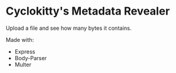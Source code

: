 Cyclokitty's Metadata Revealer
==============================

Upload a file and see how many bytes it contains.

Made with:
- Express
- Body-Parser
- Multer
